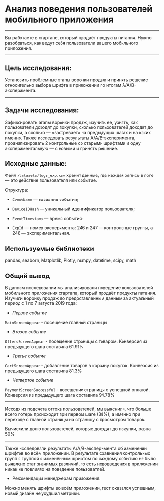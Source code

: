 # Анализ поведения пользователей мобильного приложения

_____

Вы работаете в стартапе, который продаёт продукты питания. Нужно разобраться, как ведут себя пользователи вашего мобильного приложения.   
_____
## Цель исследования:

Установить проблемные этапы воронки продаж и принять решение относительно выбора шрифта в приложении по итогам A/A/B-эксперимента.
_____
## Задачи исследования:

Зафиксировать этапы воронки продаж, изучить ее, узнать, как пользователи доходят до покупки, сколько пользователей доходит до покупки, а сколько — «застревает» на предыдущих шагах и на каких именно. Также исследовать результаты A/A/B-эксперимента, проанализировать 2 контрольные со старыми шрифтами и одну экспериментальную — с новыми и принять решение.

## Исходные данные:

Файл `/datasets/logs_exp.csv` хранит данные, где каждая запись в логе — это действие пользователя или событие.

Структура:

- `EventName` — название события;

- `DeviceIDHash` — уникальный идентификатор пользователя;

- `EventTimestamp` — время события;

- `ExpId` — номер эксперимента: 246 и 247 — контрольные группы, а 248 — экспериментальная.

## Используемые библиотеки

pandas, seaborn, Matplotlib, Plotly, numpy, datetime, scipy, math

## Общий вывод

В данном исследовании мы анализировали поведение пользователей мобильного приложения стартапа, который продаёт продукты питания. Изучили воронку продаж по предоставленным данным за актуальный период с 1 по 7 августа 2019 года:

- *Первое событие*

`MainScreenAppear` - посещение главной страницы

- *Второе событие*

`OffersScreenAppear` - посещение страницы с товаром. Конверсия из предыдущего шага составила 61.91%

- *Третье событие*

`CartScreenAppear` - добавление товаров в корзину покупок. Конверсия из предыдущего шага составила 81.3%

- *Четвертое событие*

`PaymentScreenSuccessful` - посещение страницы с успешной оплатой. Конверсия из предыдущего шага составила 94.78%

_____

Исходя из подсчета оттока пользователей, мы выяснили, что больше всего потерь происходит при первом шаге (38%), а именно при переходе с главной страницы на страницу с просмотром товаров. 

Вычислили долю пользователей, которые доходят до покупки, равна 50%   
_____

Также исследовали результаты A/A/B-эксперимента об изменении шрифтов во всём приложении. В результате сравнения контрольных групп с группой с изменённым шрифтом по каждому событию не было выявлено стат значимых различий, то есть нововведения в приложении никак не повлияло на поведение пользоватлей.

- Рекомендации менеджерам приложения:

Можно менять шрифты во всём приложении, тест оказался успешным, новый дизайн не ухудшил метрики.
